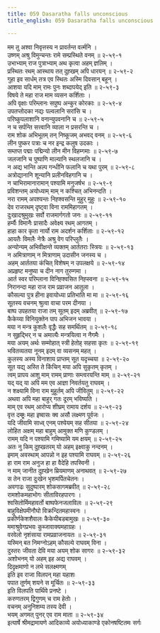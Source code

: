 ```yaml
---
title: 059 Dasaratha falls unconscious
title_english: 059 Dasaratha falls unconscious

---
```

मम तु अश्वा निवृत्तस्य न प्रावर्तन्त वर्त्मनि ।  
उष्णम् अश्रु विमुन्चन्तः रामे सम्प्रस्थिते वनम् ॥ २-५९-१  
उभाभ्याम् राज पुत्राभ्याम् अथ कृत्वा अहम् ज्ञलिम् ।  
प्रस्थितः रथम् आस्थाय तत् दुह्खम् अपि धारयन् ॥ २-५९-२  
गुहा इव सार्धम् तत्र एव स्थितः अस्मि दिवसान् बहून् ।  
आशया यदि माम् रामः पुनः शब्दापयेद् इति ॥ २-५९-३  
विषये ते महा राज माम व्यसन कर्शिताः ।  
अपि वृक्षाः परिम्लानः सपुष्प अन्कुर कोरकाः ॥ २-५९-४  
उपतप्तोदका नद्यः पल्वलानि सरांसि च ।  
परिष्कुपलाशानि वनान्युपवनानि च ॥ २-५९-५  
न च सर्पन्ति सत्त्वानि व्याला न प्रसरन्ति च ।  
राम शोक अभिभूतम् तन् निष्कूजम् अभवद् वनम् ॥ २-५९-६  
लीन पुष्कर पत्राः च नर इन्द्र कलुष उदकाः ।  
सम्तप्त पद्माः पद्मिन्यो लीन मीन विहम्गमाः ॥ २-५९-७  
जलजानि च पुष्पाणि माल्यानि स्थलजानि च ।  
न अद्य भान्ति अल्प गन्धीनि फलानि च यथा पुरम् ॥ २-५९-८  
अत्रोद्यानानि शून्यानि प्रलीनविहगानि च ।  
न चाभिरामानारामान् पश्यामि मनुजर्षभ ॥ २-५९-९  
प्रविशन्तम् अयोध्याम् माम् न कश्चित् अभिनन्दति ।  
नरा रामम् अपश्यन्तः निह्श्वसन्ति मुहुर् मुहुः ॥ २-५९-१०  
देव राजरथम् दृष्ट्वा विना राममिहागतम् ।  
दुःखादश्रुमुखः सर्वो राजमार्गगतो जनः ॥ २-५९-११  
हर्म्यैः विमानैः प्रासादैः अवेक्ष्य रथम् आगतम् ।  
हाहा कार कृता नार्यो राम अदर्शन कर्शिताः ॥ २-५९-१२  
आयतैः विमलैः नेत्रैः अश्रु वेग परिप्लुतैः ।  
अन्योन्यम् अभिवीक्षन्ते व्यक्तम् आर्ततराः स्त्रियः ॥ २-५९-१३  
न अमित्राणाम् न मित्राणाम् उदासीन जनस्य च ।  
अहम् आर्ततया कंचित् विशेषम् न उपलक्षये ॥ २-५९-१४  
अप्रहृष्ट मनुष्या च दीन नाग तुरम्गमा ।  
आर्त स्वर परिम्लाना विनिह्श्वसित निह्स्वना ॥ २-५९-१५  
निरानन्दा महा राज राम प्रव्राजन आतुला ।  
कौसल्या पुत्र हीना इवायोध्या प्रतिभाति मा मा ॥ २-५९-१६  
सूतस्य वचनम् श्रुत्वा वाचा परम दीनया ।  
बाष्प उपहतया राजा तम् सूतम् इदम् अब्रवीत् ॥ २-५९-१७  
कैकेय्या विनियुक्तेन पाप अभिजन भावया ।  
मया न मन्त्र कुशलैः वृद्धैः सह समर्थितम् ॥ २-५९-१८  
न सुहृद्भिर् न च अमात्यैः मन्त्रयित्वा न नैगमैः ।  
मया अयम् अर्थः सम्मोहात् स्त्री हेतोह् सहसा कृतः ॥ २-५९-१९  
भवितव्यतया नूनम् इदम् वा व्यसनम् महत् ।  
कुलस्य अस्य विनाशाय प्राप्तम् सूत यदृच्चया ॥ २-५९-२०  
सूत यद्य् अस्ति ते किंचिन् मया अपि सुकृतम् कृतम् ।  
त्वम् प्रापय आशु माम् रामम् प्राणाः सम्त्वरयन्ति माम् ॥ २-५९-२१  
यद् यद् या अपि मम एव आज्ञा निवर्तयतु राघवम् ।  
न शक्ष्यामि विना राम मुहूर्तम् अपि जीवितुम् ॥ २-५९-२२  
अथवा अपि महा बाहुर् गतः दूरम् भविष्यति ।  
माम् एव रथम् आरोप्य शीघ्रम् रामाय दर्शय ॥ २-५९-२३  
वृत्त दम्ष्ट्रः महा इष्वासः क्व असौ लक्ष्मण पूर्वजः ।  
यदि जीवामि साध्व् एनम् पश्येयम् सह सीतया ॥ २-५९-२४  
लोहित अक्षम् महा बाहुम् आमुक्त मणि कुण्डलम् ।  
रामम् यदि न पश्यामि गमिष्यामि यम क्षयम् ॥ २-५९-२५  
अतः नु किम् दुह्खतरम् यो अहम् इक्ष्वाकु नन्दनम् ।  
इमाम् अवस्थाम् आपन्नो न इह पश्यामि राघवम् ॥ २-५९-२६  
हा राम राम अनुज हा हा वैदेहि तपस्विनी ।  
न माम् जानीत दुह्खेन म्रियमाणम् अनाथवत् ॥ २-५९-२७  
स तेन राजा दुःखेन भृशमर्पितचेतनः ।  
अवगाढः सुदुष्पारम् शोकसागमब्रवीत् ॥ २-५९-२८  
रामशोकमहाभोगः सीताविरहपारगः ।  
श्वसितोर्मिमहावर्तो बाष्पफेनजलाविलः ॥ २-५९-२९  
बाहुविक्षेपमीनौघो विक्रन्दितमहास्वनः ।  
प्रकीर्णकेशशैवालः कैकेयीबडबामुखः ॥ २-५९-३०  
ममाश्रुवेगप्रभवः कुब्जावाक्यमहाग्रहः ।  
वरवेलो नृशंसाया रामप्रव्राजनायतः ॥ २-५९-३१  
यस्मिन् बत निमग्नोऽहम् कौसल्ये राघवम् विना ।  
दुस्तरः जीवता देवि मया अयम् शोक सागरः ॥ २-५९-३२  
अशोभनम् यो अहम् इह अद्य राघवम् ।  
दिदृक्षमाणो न लभे सलक्ष्मणम्  
इति इव राजा विलपन् महा यहाशः  
पपात तूर्णम् शयने स मूर्चितः ॥ २-५९-३३  
इति विलपति पार्थिवे प्रनष्टे ।  
करुणतरम् द्विगुणम् च राम हेतोः ।  
वचनम् अनुनिशम्य तस्य देवी ।  
भयम् अगमत् पुनर् एव राम माता ॥ २-५९-३४  
इत्यार्षे श्रीमद्रामायणे आदिकाव्ये अयोध्याकाण्डे एकोनषष्टितमः सर्गः